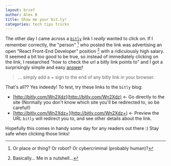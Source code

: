 ```yaml
---
layout: brief
author: Alex B
title: Show me your bit.ly!
categories: tech tips tricks
---
```


The other day I came across a [`bitly`][1] link I _really_ wanted to click on. If I remember correctly, the "person" [^2] who posted the link was advertising an open "React Front-End Developer" position [^3] with a ridiculously high salary. It seemed a bit too good to be true, so instead of immediately clicking on the link, I researched "how to check the url a bitly link points to" and I got a surprisingly simple and easy [answer][4]!

> ... simply add a + sign to the end of any bitly link in your browser.

That's all?? Yes indeedy! To test, try these links to the `bitly` blog:

-   [http://bitly.com/Wn2Xdz](http://bitly.com/Wn2Xdz) <- Go directly to the site (Normally you don't know which site you'll be redirected to, so be careful!)
-   [http://bitly.com/Wn2Xdz+](http://bitly.com/Wn2Xdz+) <- Preview the URL `bitly` will redirect you to, and see other details about the link.

Hopefully this comes in handy some day for any readers out there :) Stay safe when clicking those links!

[1]: https://bitly.com/

[^2]: Or place or thing? Or robot? Or cybercriminal (probably human)?
[^3]: Basically... Me in a nutshell...

[4]: https://support.bitly.com/hc/en-us/articles/230650447-Can-I-preview-a-link-before-clicking-on-it-
